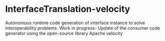 # InterfaceTranslation-velocity

Autonomous runtime code generation of interface instance to solve interoperability problems. 
Work in progress- Update of the consumer code generator using the open-source library Apache velocity
